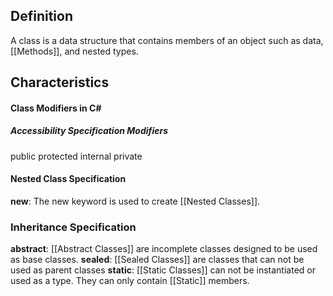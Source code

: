 ## Definition
A class is a data structure that contains members of an object such as data, [[Methods]], and nested types.

## Characteristics 
#### Class Modifiers in C# 
##### Accessibility Specification Modifiers
public
protected
internal
private

#### Nested Class Specification
**new**: The new keyword is used to create [[Nested Classes]].

### Inheritance Specification
**abstract**: [[Abstract Classes]] are incomplete classes designed to be used as base classes.
**sealed**: [[Sealed Classes]] are classes that can not be used as parent classes
**static**: [[Static Classes]] can not be instantiated or used as a type. They can only contain [[Static]] members.
